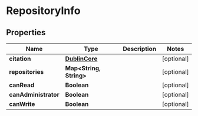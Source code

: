 
# RepositoryInfo

## Properties
Name | Type | Description | Notes
------------ | ------------- | ------------- | -------------
**citation** | [**DublinCore**](DublinCore.md) |  |  [optional]
**repositories** | **Map&lt;String, String&gt;** |  |  [optional]
**canRead** | **Boolean** |  |  [optional]
**canAdministrator** | **Boolean** |  |  [optional]
**canWrite** | **Boolean** |  |  [optional]



